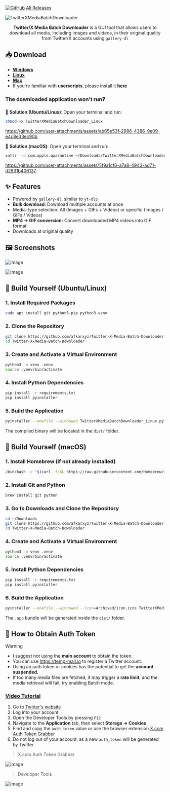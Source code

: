 [![GitHub All Releases](https://img.shields.io/github/downloads/afkarxyz/Twitter-X-Media-Batch-Downloader/total?style=for-the-badge)](https://github.com/afkarxyz/Twitter-X-Media-Batch-Downloader/releases)

![TwitterXMediaBatchDownloader](https://github.com/user-attachments/assets/354d7470-c01c-4aa6-9da1-ea6c42d27330)

<div align="center">
<b>Twitter/X Media Batch Downloader</b> is a GUI tool that allows users to download all media, including images and videos, in their original quality from Twitter/X accounts using <code>gallery-dl</code>
</div>

## 📥 Download

- [**Windows**](https://github.com/afkarxyz/Twitter-X-Media-Batch-Downloader/releases/download/v3.3/TwitterXMediaBatchDownloader_Windows.exe)
- [**Linux**](https://github.com/afkarxyz/Twitter-X-Media-Batch-Downloader/releases/download/v3.3/TwitterXMediaBatchDownloader_Linux)
- [**Mac**](https://github.com/afkarxyz/Twitter-X-Media-Batch-Downloader/releases/download/v3.3/TwitterXMediaBatchDownloader_Mac.app.zip)
- If you're familiar with **userscripts**, please install it [**here**](https://greasyfork.org/en/scripts/523157)

### The downloaded application won't run❓

🐧 **Solution (Ubuntu/Linux)**: Open your terminal and run:

```bash
chmod +x TwitterXMediaBatchDownloader_Linux
```

https://github.com/user-attachments/assets/ab65e53f-2986-4386-9e09-e4c8e33ec90b

🍎 **Solution (macOS)**: Open your terminal and run:

```bash
xattr -rd com.apple.quarantine ~/Downloads/TwitterXMediaBatchDownloader_Mac.app
```

https://github.com/user-attachments/assets/5f9a1cf6-a7a8-4943-ad71-d2831b406137

## ✨ Features

- Powered by `gallery-dl`, similar to `yt-dlp`
- **Bulk download**: Download multiple accounts at once
- Media-type selection: All (Images + GIFs + Videos) or specific (Images / GIFs / Videos)
- **MP4 → GIF conversion:** Convert downloaded MP4 videos into GIF format
- Downloads at original quality
  
## 🖼️ Screenshots

![image](https://github.com/user-attachments/assets/bae739f3-c6be-415f-8e9b-18cceae659f6)

![image](https://github.com/user-attachments/assets/cfb57b60-661d-4d82-a1f3-1e859a33e8c4)

## 🐧 Build Yourself (Ubuntu/Linux)

### 1. Install Required Packages

```bash
sudo apt install git python3-pip python3-venv
```

### 2. Clone the Repository

```bash
git clone https://github.com/afkarxyz/Twitter-X-Media-Batch-Downloader.git
cd Twitter-X-Media-Batch-Downloader
```

### 3. Create and Activate a Virtual Environment

```bash
python3 -m venv .venv
source .venv/bin/activate
```

### 4. Install Python Dependencies

```bash
pip install -r requirements.txt
pip install pyinstaller
```

### 5. Build the Application

```bash
pyinstaller --onefile --windowed TwitterXMediaBatchDownloader_Linux.py
```

The compiled binary will be located in the `dist/` folder.

## 🍎 Build Yourself (macOS)

### 1. Install Homebrew (if not already installed)

```bash
/bin/bash -c "$(curl -fsSL https://raw.githubusercontent.com/Homebrew/install/HEAD/install.sh)"
```

### 2. Install Git and Python

```bash
brew install git python
```

### 3. Go to Downloads and Clone the Repository

```bash
cd ~/Downloads
git clone https://github.com/afkarxyz/Twitter-X-Media-Batch-Downloader.git
cd Twitter-X-Media-Batch-Downloader
```

### 4. Create and Activate a Virtual Environment

```bash
python3 -m venv .venv
source .venv/bin/activate
```

### 5. Install Python Dependencies

```bash
pip install -r requirements.txt
pip install pyinstaller
```

### 6. Build the Application

```bash
pyinstaller --onefile --windowed --icon=Archived/icon.icns TwitterXMediaBatchDownloader_Mac.py
```

The `.app` bundle will be generated inside the `dist/` folder.

## 🔑 How to Obtain Auth Token

> [!Warning]
> - I suggest not using the **main account** to obtain the token.
> - You can use https://temp-mail.io to register a Twitter account.
> - Using an auth token or cookies has the potential to get the **account suspended.**
> - If too many media files are fetched, it may trigger a **rate limit**, and the media retrieval will fail, try enabling Batch mode.

### [Video Tutorial](https://www.patreon.com/posts/how-to-obtain-127206894)

1. Go to [Twitter's website](https://www.x.com/)
2. Log into your account
3. Open the Developer Tools by pressing `F12`
4. Navigate to the **Application** tab, then select **Storage → Cookies**
5. Find and copy the `auth_token` value or use the browser extension [X.com Auth Token Grabber](https://github.com/afkarxyz/Twitter-X-Media-Batch-Downloader/releases/download/v1.0/X.com.Auth.Token.Grabber.zip)
6. Do not log out of your account, as a new `auth_token` will be generated by Twitter

> X.com Auth Token Grabber

![image](https://github.com/user-attachments/assets/4bf5f787-d34f-4259-837c-07a6432c4360)

> Developer Tools

![image](https://github.com/user-attachments/assets/8e81dd8f-f8be-4254-9cf6-cacfa97743e9)
